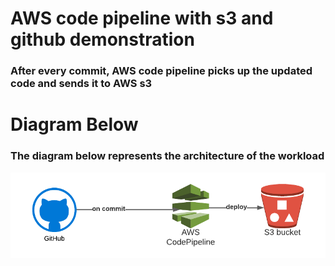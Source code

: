 # AWS code pipeline with s3 and github demonstration
### After every commit, AWS code pipeline picks up the updated code and sends it to AWS s3

# Diagram Below
### The diagram below represents the architecture of the workload

![Code Pipeline Diagram](https://github.com/blackxavier/code-pipeline-test/blob/main/assets/img/code-pipeline.png "a title")

